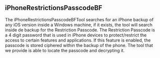 ## iPhoneRestrictionsPasscodeBF

The iPhoneRestrictionsPasscodeBFTool searches for an iPhone backup of any iOS version inside a Windows machine, if it exists, the tool will search inside de backup for the Restriction Passcode.  The Restriction Passcode is a 4 digit password that is used in iPhone devices to protect/restrict the access to certain features and applications. If this feature is enabled, the passcode is stored ciphered within the backup of the phone. The tool that we provide is able to locate the passcode and decrypting it.
